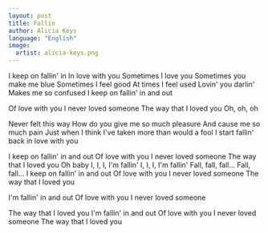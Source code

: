 ```yaml
---
layout: post
title: Fallin
author: Alicia Keys
language: "English"
image:
  artist: alicia-keys.png
---
```

I keep on fallin' in
In love with you
Sometimes I love you
Sometimes you make me blue
Sometimes I feel good
At times I feel used
Lovin' you darlin'
Makes me so confused
I keep on fallin' in and out

Of love with you
I never loved someone
The way that I loved you
Oh, oh, oh

Never felt this way
How do you give me so much pleasure
And cause me so much pain
Just when I think
I've taken more than would a fool
I start fallin' back in love with you

I keep on fallin' in and out
Of love with you
I never loved someone
The way that I loved you
Oh baby
I, I, I, I'm fallin'
I, I, I, I'm fallin'
Fall, fall, fall...
Fall, fall...
I keep on fallin' in and out
Of love with you
I never loved someone
The way that I loved you

I'm fallin' in and out
Of love with you
I never loved someone

The way that I loved you
I'm fallin' in and out
Of love with you
I never loved someone
The way that I loved you
